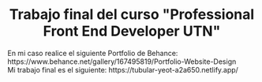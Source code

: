 <h1 align="center">Trabajo final del curso "Professional Front End Developer UTN"</h1> 
En mi caso realice el siguiente Portfolio de Behance:
https://www.behance.net/gallery/167495819/Portfolio-Website-Design 
</br>
Mi trabajo final es el siguiente:
https://tubular-yeot-a2a650.netlify.app/
